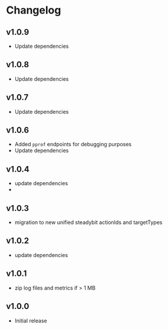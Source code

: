 # Changelog

## v1.0.9

- Update dependencies

## v1.0.8

- Update dependencies

## v1.0.7

- Update dependencies

## v1.0.6

- Added `pprof` endpoints for debugging purposes
- Update dependencies

## v1.0.4

- update dependencies
-
## v1.0.3

- migration to new unified steadybit actionIds and targetTypes

## v1.0.2

- update dependencies

## v1.0.1

 - zip log files and metrics if > 1 MB

## v1.0.0

 - Initial release
